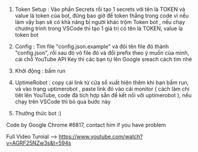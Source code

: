 1. Token Setup : Vào phần Secrets rồi tạo 1 secrets với tên là TOKEN và value là token của bot, đừng bao giờ để token thẳng trong code vì nếu làm vậy bạn sẽ có khả năng bị người khác trộm Token bot , nếu chạy chương trình trong VSCode thì tạo 1 giá trị có tên là TOKEN, value là token bot

2. Config : Tìm file "config.json.example" và đôi tên file đó thành "config.json", rồi sau đó vô file đó và đổi prefix theo ý muốn của mình, cái chỗ YouTube API Key thì các bạn tự lên Google sreach cách tìm nhé

3. Khởi động : bấm run

4. UptimeRobot : copy cái link từ cửa sổ xuất hiện thêm khi bạn bấm run, và vào trang uptimerobot , paste link đó vào cái monitor ( cách làm chi tiêt lên YouTube, code đã tích hợp sẵn để kết nối với uptimerobot	), nếu chạy trên VSCode thì bỏ qua bước này

5. Thưởng thức bot :)

Code by Google Chrome #6817, contact him if you have problem

Full Video Turoial --> https://www.youtube.com/watch?v=AGRF25NZw3s&t=594s